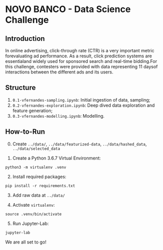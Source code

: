 # NOVO BANCO - Data Science Challenge


## Introduction

In online advertising, click-through rate (CTR) is a very important metric forevaluating ad performance.  As a result, click prediction systems are essentialand widely used for sponsored search and real-time bidding.For this challenge, contesters were provided with data representing 11 daysof interactions between the different ads and its users.

## Structure

1. `0.1-vfernandes-sampling.ipynb`: Initial ingestion of data, sampling;
2. `0.2-vfernandes-exploration.ipynb`: Deep dived data exploration and feature generation;
3. `0.3-vfernandes-modelling.ipynb`: Modelling.

## How-to-Run

0. Create `../data/`, `../data/featurized-data`, `../data/hashed_data`, `../data/selected_data`

1. Create a Python 3.6.7 Virtual Environment:

`python3 -m virtualenv .venv`

2. Install required packages:

`pip install -r requirements.txt`

3. Add raw data at `../data/`

4. Activate `virtualenv`:

`source .venv/bin/activate`

5. Run Jupyter-Lab:

`jupyter-lab`

We are all set to go!
